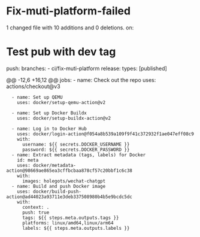 # Fix-muti-platform-failed
1 changed file with 10 additions and 0 deletions.
on:
  # Test pub with dev tag
  push:
    branches:
      - ci/fix-muti-platform
  release:
    types: [published]

@@ -12,6 +16,12 @@ jobs:
      - name: Check out the repo
        uses: actions/checkout@v3

      - name: Set up QEMU
        uses: docker/setup-qemu-action@v2

      - name: Set up Docker Buildx
        uses: docker/setup-buildx-action@v2

      - name: Log in to Docker Hub
        uses: docker/login-action@f054a8b539a109f9f41c372932f1ae047eff08c9
        with:
          username: ${{ secrets.DOCKER_USERNAME }}
          password: ${{ secrets.DOCKER_PASSWORD }}
      - name: Extract metadata (tags, labels) for Docker
        id: meta
        uses: docker/metadata-action@98669ae865ea3cffbcbaa878cf57c20bbf1c6c38
        with:
          images: holegots/wechat-chatgpt
      - name: Build and push Docker image
        uses: docker/build-push-action@ad44023a93711e3deb337508980b4b5e9bcdc5dc
        with:
          context: .
          push: true
          tags: ${{ steps.meta.outputs.tags }}
          platforms: linux/amd64,linux/arm64
          labels: ${{ steps.meta.outputs.labels }}
